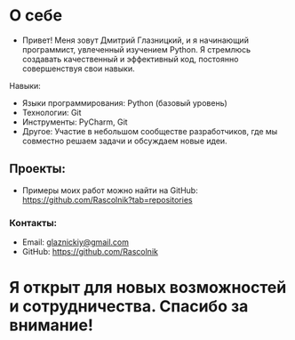 # О себе

* Привет! Меня зовут Дмитрий Глазницкий, и я начинающий программист, увлеченный изучением Python.  Я стремлюсь создавать качественный и эффективный код, постоянно совершенствуя свои навыки.

Навыки:

* Языки программирования: Python (базовый уровень)
* Технологии: Git
* Инструменты: PyCharm, Git
* Другое: Участие в небольшом сообществе разработчиков, где мы совместно решаем задачи и обсуждаем новые идеи.

## Проекты:

* Примеры моих работ можно найти на GitHub: https://github.com/Rascolnik?tab=repositories

### Контакты:

* Email: glaznickiy@gmail.com
* GitHub: https://github.com/Rascolnik

# Я открыт для новых возможностей и сотрудничества. Спасибо за внимание!
